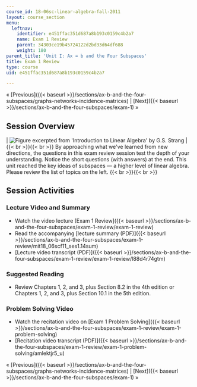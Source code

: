 ```yaml
---
course_id: 18-06sc-linear-algebra-fall-2011
layout: course_section
menu:
  leftnav:
    identifier: e451ffac351d687a8b193c0159c4b2a7
    name: Exam 1 Review
    parent: 34303ce19b45724122d2bd33d64df688
    weight: 180
parent_title: 'Unit I: Ax = b and the Four Subspaces'
title: Exam 1 Review
type: course
uid: e451ffac351d687a8b193c0159c4b2a7

---
```


« [Previous]({{< baseurl >}}/sections/ax-b-and-the-four-subspaces/graphs-networks-incidence-matrices) | [Next]({{< baseurl >}}/sections/ax-b-and-the-four-subspaces/exam-1) »

Session Overview
----------------

| ![Figure excerpted from 'Introduction to Linear Algebra' by G.S. Strang](/coursemedia/18-06sc-linear-algebra-fall-2011/f893ffed356439cd4b5c9dee6106d39a_Exam_1_Review.jpg) |  {{< br >}}{{< br >}} By approaching what we've learned from new directions, the questions in this exam review session test the depth of your understanding. Notice the short questions (with answers) at the end. This unit reached the key ideas of subspaces — a higher level of linear algebra. Please review the list of topics on the left. {{< br >}}{{< br >}}  

Session Activities
------------------

### Lecture Video and Summary

*   Watch the video lecture [Exam 1 Review]({{< baseurl >}}/sections/ax-b-and-the-four-subspaces/exam-1-review/exam-1-review)
*   Read the accompanying [lecture summary (PDF)]({{< baseurl >}}/sections/ax-b-and-the-four-subspaces/exam-1-review/mit18_06scf11_ses1.14sum)
*   [Lecture video transcript (PDF)]({{< baseurl >}}/sections/ax-b-and-the-four-subspaces/exam-1-review/exam-1-review/l88d4r74gtm)

### Suggested Reading

*   Review Chapters 1, 2, and 3, plus Section 8.2 in the 4th edition or Chapters 1, 2, and 3, plus Section 10.1 in the 5th edition.

### Problem Solving Video

*   Watch the recitation video on [Exam 1 Problem Solving]({{< baseurl >}}/sections/ax-b-and-the-four-subspaces/exam-1-review/exam-1-problem-solving)
*   [Recitation video transcript (PDF)]({{< baseurl >}}/sections/ax-b-and-the-four-subspaces/exam-1-review/exam-1-problem-solving/amlektjr5_u)

« [Previous]({{< baseurl >}}/sections/ax-b-and-the-four-subspaces/graphs-networks-incidence-matrices) | [Next]({{< baseurl >}}/sections/ax-b-and-the-four-subspaces/exam-1) »